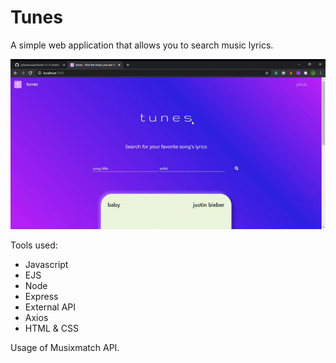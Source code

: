 # Tunes
A simple web application that allows you to search music lyrics. 

![](ezgif.com-gif-maker.gif)

Tools used:

<ul> 
  <li>Javascript</li>
  <li>EJS</li>
  <li>Node</li>
  <li>Express</li>
  <li>External API</li>
  <li>Axios</li>
  <li>HTML & CSS</li>
</ul>


Usage of Musixmatch API. 
